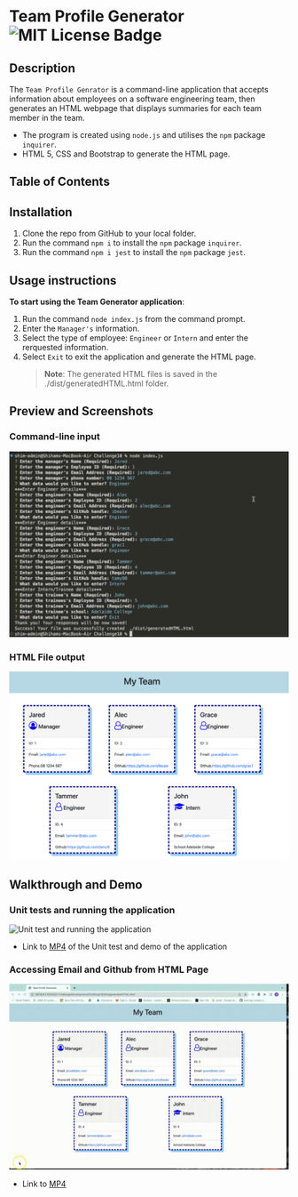 # Team Profile Generator ![MIT License Badge](https://camo.githubusercontent.com/302a0a2a90397c2fc68f3838a6c9b9cebec684d041d250065a05bebab1412cd7/68747470733a2f2f696d672e736869656c64732e696f2f62616467652f4c6963656e73652d4d49542d726564)

## Description

The `Team Profile Genrator` is a command-line application that accepts information about employees on a software engineering team, then generates an HTML webpage that displays summaries for each team member in the team.

- The program is created using `node.js` and utilises the `npm` package `inquirer`.
- HTML 5, CSS and Bootstrap to generate the HTML page.

## Table of Contents

## Installation

1. Clone the repo from GitHub to your local folder.
2. Run the command `npm i` to install the `npm` package `inquirer`.
3. Run the command `npm i jest` to install the `npm` package `jest`.

## Usage instructions

**To start using the Team Generator application**:

1. Run the command `node index.js` from the command prompt.
2. Enter the `Manager's` information.
3. Select the type of employee: `Engineer` or `Intern` and enter the rerquested information.
4. Select `Exit` to exit the application and generate the HTML page.
   > **Note**: The generated HTML files is saved in the ./dist/generatedHTML.html folder.

## Preview and Screenshots

### Command-line input

![Command-Line Input](./images/TeamGeneratorTerminal-Input.png)

### HTML File output

![Team Profile HTML File](./images/TeamGeneratorOutput.png)

## Walkthrough and Demo

### Unit tests and running the application

![Unit test and running the application](./images/DemoTeamProfileGenerator-1.gif)

- Link to [MP4](./dist/DemoTeamProfileGenerator-1.mp4) of the Unit test and demo of the application

### Accessing Email and Github from HTML Page

![Email and Github demo](./images/DemoTeamProfileGenerator-2.gif)

- Link to [MP4](./dist/DemoTeamProfileGenerator-2.mp4)
